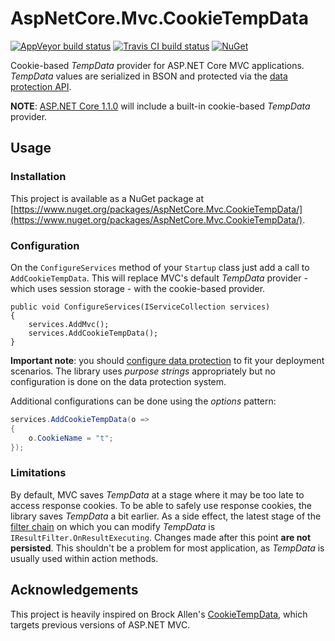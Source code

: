 # AspNetCore.Mvc.CookieTempData

[![AppVeyor build status](https://ci.appveyor.com/api/projects/status/ja28in082k1vll61/branch/dev?svg=true)](https://ci.appveyor.com/project/luisgoncalves/aspnetcore-cookietempdata/branch/dev)
[![Travis CI build status](https://travis-ci.org/luisgoncalves/aspnetcore-cookietempdata.svg?branch=dev)](https://travis-ci.org/luisgoncalves/aspnetcore-cookietempdata)
[![NuGet](https://img.shields.io/nuget/v/AspNetCore.Mvc.CookieTempData.svg?maxAge=3600)](https://www.nuget.org/packages/AspNetCore.Mvc.CookieTempData)

Cookie-based *TempData* provider for ASP.NET Core MVC applications. *TempData* values are serialized in BSON and protected via the [data protection API](https://docs.asp.net/en/latest/security/data-protection/index.html).

**NOTE**: [ASP.NET Core 1.1.0](https://github.com/aspnet/Mvc/releases/tag/rel%2F1.1.0-preview1) will include a built-in cookie-based *TempData* provider.

## Usage

### Installation

This project is available as a NuGet package at [https://www.nuget.org/packages/AspNetCore.Mvc.CookieTempData/](https://www.nuget.org/packages/AspNetCore.Mvc.CookieTempData/).

### Configuration

On the `ConfigureServices` method of your `Startup` class just add a call to `AddCookieTempData`. This will replace MVC's default *TempData* provider - which uses session storage - with the cookie-based provider.

```chsarp
public void ConfigureServices(IServiceCollection services)
{
    services.AddMvc();
    services.AddCookieTempData();
}
```

**Important note**: you should [configure data protection](https://docs.asp.net/en/latest/security/data-protection/configuration/index.html) to fit your deployment scenarios. The library uses *purpose strings* appropriately but no configuration is done on the data protection system.

Additional configurations can be done using the *options* pattern:

```csharp
services.AddCookieTempData(o => 
{
    o.CookieName = "t";
});
```

### Limitations

By default, MVC saves *TempData* at a stage where it may be too late to access response cookies. To be able to safely use response cookies, the library saves *TempData* a bit earlier. As a side effect, the latest stage of the [filter chain](https://docs.asp.net/en/latest/mvc/controllers/filters.html#how-do-filters-work) on which you can modify *TempData* is `IResultFilter.OnResultExecuting`. Changes made after this point **are not persisted**. This shouldn't be a problem for most application, as *TempData* is usually used within action methods. 

## Acknowledgements

This project is heavily inspired on Brock Allen's [CookieTempData](https://github.com/brockallen/CookieTempData), which targets previous versions of ASP.NET MVC.
